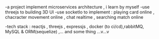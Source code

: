 -a project implement microservices architecture , i learn by myself
-use threejs to building 3D UI 
-use socketIo to implement : playing card online , chacracter movement online , chat realtime , searching match online


-tech stack : reactjs , threejs , expressjs , docker (to ci/cd),rabbitMQ, MySQL & ORM(sequelize) ,... and some thing ...v...v

